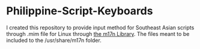 # Philippine-Script-Keyboards

I created this repository to provide input method for Southeast Asian scripts through .mim file for Linux through <a href="https://www.nongnu.org/m17n/">the m17n Library</a>. The files meant to be included to the /usr/share/m17n folder. 



